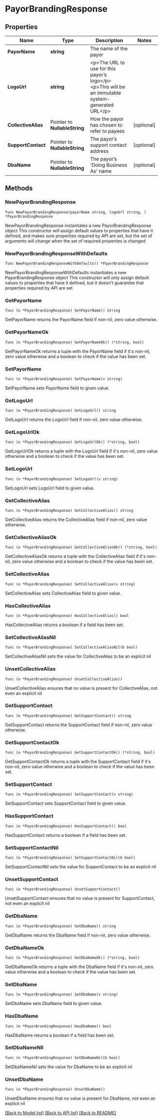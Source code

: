 # PayorBrandingResponse

## Properties

Name | Type | Description | Notes
------------ | ------------- | ------------- | -------------
**PayorName** | **string** | The name of the payor | 
**LogoUrl** | **string** | &lt;p&gt;The URL to use for this payor’s logo&lt;/p&gt; &lt;p&gt;This will be an immutable system-generated URL&lt;/p&gt;  | 
**CollectiveAlias** | Pointer to **NullableString** | How the payor has chosen to refer to payees | [optional] 
**SupportContact** | Pointer to **NullableString** | The payor’s support contact address | [optional] 
**DbaName** | Pointer to **NullableString** | The payor’s &#39;Doing Business As&#39; name | [optional] 

## Methods

### NewPayorBrandingResponse

`func NewPayorBrandingResponse(payorName string, logoUrl string, ) *PayorBrandingResponse`

NewPayorBrandingResponse instantiates a new PayorBrandingResponse object
This constructor will assign default values to properties that have it defined,
and makes sure properties required by API are set, but the set of arguments
will change when the set of required properties is changed

### NewPayorBrandingResponseWithDefaults

`func NewPayorBrandingResponseWithDefaults() *PayorBrandingResponse`

NewPayorBrandingResponseWithDefaults instantiates a new PayorBrandingResponse object
This constructor will only assign default values to properties that have it defined,
but it doesn't guarantee that properties required by API are set

### GetPayorName

`func (o *PayorBrandingResponse) GetPayorName() string`

GetPayorName returns the PayorName field if non-nil, zero value otherwise.

### GetPayorNameOk

`func (o *PayorBrandingResponse) GetPayorNameOk() (*string, bool)`

GetPayorNameOk returns a tuple with the PayorName field if it's non-nil, zero value otherwise
and a boolean to check if the value has been set.

### SetPayorName

`func (o *PayorBrandingResponse) SetPayorName(v string)`

SetPayorName sets PayorName field to given value.


### GetLogoUrl

`func (o *PayorBrandingResponse) GetLogoUrl() string`

GetLogoUrl returns the LogoUrl field if non-nil, zero value otherwise.

### GetLogoUrlOk

`func (o *PayorBrandingResponse) GetLogoUrlOk() (*string, bool)`

GetLogoUrlOk returns a tuple with the LogoUrl field if it's non-nil, zero value otherwise
and a boolean to check if the value has been set.

### SetLogoUrl

`func (o *PayorBrandingResponse) SetLogoUrl(v string)`

SetLogoUrl sets LogoUrl field to given value.


### GetCollectiveAlias

`func (o *PayorBrandingResponse) GetCollectiveAlias() string`

GetCollectiveAlias returns the CollectiveAlias field if non-nil, zero value otherwise.

### GetCollectiveAliasOk

`func (o *PayorBrandingResponse) GetCollectiveAliasOk() (*string, bool)`

GetCollectiveAliasOk returns a tuple with the CollectiveAlias field if it's non-nil, zero value otherwise
and a boolean to check if the value has been set.

### SetCollectiveAlias

`func (o *PayorBrandingResponse) SetCollectiveAlias(v string)`

SetCollectiveAlias sets CollectiveAlias field to given value.

### HasCollectiveAlias

`func (o *PayorBrandingResponse) HasCollectiveAlias() bool`

HasCollectiveAlias returns a boolean if a field has been set.

### SetCollectiveAliasNil

`func (o *PayorBrandingResponse) SetCollectiveAliasNil(b bool)`

 SetCollectiveAliasNil sets the value for CollectiveAlias to be an explicit nil

### UnsetCollectiveAlias
`func (o *PayorBrandingResponse) UnsetCollectiveAlias()`

UnsetCollectiveAlias ensures that no value is present for CollectiveAlias, not even an explicit nil
### GetSupportContact

`func (o *PayorBrandingResponse) GetSupportContact() string`

GetSupportContact returns the SupportContact field if non-nil, zero value otherwise.

### GetSupportContactOk

`func (o *PayorBrandingResponse) GetSupportContactOk() (*string, bool)`

GetSupportContactOk returns a tuple with the SupportContact field if it's non-nil, zero value otherwise
and a boolean to check if the value has been set.

### SetSupportContact

`func (o *PayorBrandingResponse) SetSupportContact(v string)`

SetSupportContact sets SupportContact field to given value.

### HasSupportContact

`func (o *PayorBrandingResponse) HasSupportContact() bool`

HasSupportContact returns a boolean if a field has been set.

### SetSupportContactNil

`func (o *PayorBrandingResponse) SetSupportContactNil(b bool)`

 SetSupportContactNil sets the value for SupportContact to be an explicit nil

### UnsetSupportContact
`func (o *PayorBrandingResponse) UnsetSupportContact()`

UnsetSupportContact ensures that no value is present for SupportContact, not even an explicit nil
### GetDbaName

`func (o *PayorBrandingResponse) GetDbaName() string`

GetDbaName returns the DbaName field if non-nil, zero value otherwise.

### GetDbaNameOk

`func (o *PayorBrandingResponse) GetDbaNameOk() (*string, bool)`

GetDbaNameOk returns a tuple with the DbaName field if it's non-nil, zero value otherwise
and a boolean to check if the value has been set.

### SetDbaName

`func (o *PayorBrandingResponse) SetDbaName(v string)`

SetDbaName sets DbaName field to given value.

### HasDbaName

`func (o *PayorBrandingResponse) HasDbaName() bool`

HasDbaName returns a boolean if a field has been set.

### SetDbaNameNil

`func (o *PayorBrandingResponse) SetDbaNameNil(b bool)`

 SetDbaNameNil sets the value for DbaName to be an explicit nil

### UnsetDbaName
`func (o *PayorBrandingResponse) UnsetDbaName()`

UnsetDbaName ensures that no value is present for DbaName, not even an explicit nil

[[Back to Model list]](../README.md#documentation-for-models) [[Back to API list]](../README.md#documentation-for-api-endpoints) [[Back to README]](../README.md)


